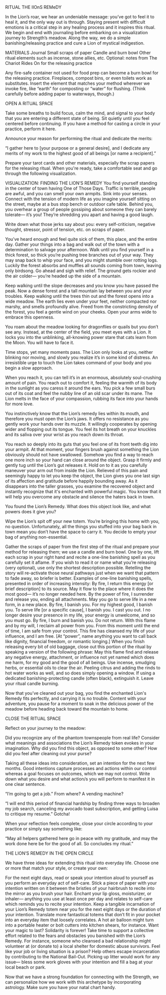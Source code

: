 RITUAL
THE lIOnS REMeDY

In the Lion’s roar, we hear an undeniable message: you’ve got to feel it to heal it, and the only way out is through. Staying present with difficult emotions is a critical step in any healing process and it inspires this ritual. We begin and end with journaling before embarking on a visualization journey to Strength’s meadow. Along the way, we do a simple banishing/releasing practice and cure a Lion of mystical indigestion.

MATERIALS
Journal
Small scraps of paper
Candle and burn bowl
Other ritual elements such as incense, stone allies, etc.
Optional: notes from The Chariot Rides On for the releasing practice

Any fire-safe container not used for food prep can become a burn bowl for the releasing practice. Fireplaces, compost bins, or even toilets work as substitutes. Insert the element that matches your method wherever we invoke fire, like “earth” for composting or “water” for flushing. (Think carefully before adding paper to waterways, though.)

OPEN A RITUAL SPACE

Take some breaths to build focus, calm the mind, and signal to your body that you are entering a different state of being. Sit quietly until you feel centered before continuing. If you have a method for casting a circle in your practice, perform it here.

Announce your reason for performing the ritual and dedicate the merits:

“I gather here to [your purpose or a general desire], and I dedicate any merits of my work to the highest good of all beings [or name a recipient].”

Prepare your tarot cards and other materials, especially the scrap papers for the releasing ritual. When you're ready, take a comfortable seat and go through the following visualization.

VISUALIZATION: FINDING THE LION’S REMEDY
You find yourself standing in the center of town having One of Those Days. Traffic is terrible, people are awful, and you can smell your own armpits. Sink into your senses. Connect with the tension of modern life as you imagine yourself sitting on the street, maybe at a bus stop bench or outdoor cafe table. Behind you, you overhear a group of people gossiping about someone they can barely tolerate— it’s you! They’re shredding you apart and having a good laugh.

Write down what those jerks say about you: every self-criticism, negative thought, stressor, point of tension, etc. on scraps of paper.

You’ve heard enough and feel quite sick of them, this place, and the entire day. Gather your things into a bag and walk out of the town with a determination to salvage your afternoon. Walk until you find yourself in a thick forest, so thick you’re pushing tree branches out of your way. They may snap back to whip your face, and you might stumble over rotting logs. Luckily the forest absorbs and muffles all sounds coming from town, leaving only birdsong. Go ahead and sigh with relief. The ground gets rockier and the air colder— you’re headed up the side of a mountain.

Keep walking until the slope decreases and you know you have passed the peak. Now a dense forest and a tall mountain lay between you and your troubles. Keep walking until the trees thin out and the forest opens into a wide meadow. The earth lies even under your feet, neither compacted nor marshy, and smells profoundly alive. Freed from the constricting density of the forest, you feel a gentle wind on your cheeks. Open your arms wide to embrace this openness.  

You roam about the meadow looking for dragonflies or quails but you don’t see any. Instead, at the center of the field, you meet eyes with a Lion. It locks you into the unblinking, all-knowing power stare that cats learn from the Moon. You will have to face it.

Time stops, yet many moments pass. The Lion only looks at you, neither blinking nor moving, and slowly you realize it’s in some kind of distress. An irresistible urge to touch the Lion takes command of your body and you begin a slow approach. 

When you reach it, you can tell it’s in an enormous, absolutely soul-crushing amount of pain. You reach out to comfort it, feeling the warmth of its body in the sunlight as you caress it around the ears. You pick a few small burs out of its coat and feel the nubby line of an old scar under its mane. The Lion melts in the face of your compassion, rubbing its face into your hands for more love.

You instinctively know that the Lion’s remedy lies within its mouth, and therefore you must open the Lion’s jaws. It offers no resistance as you gently work your hands over its muzzle. It willingly cooperates by opening wider and flopping out its tongue. You feel its hot breath on your knuckles and its saliva over your wrist as you reach down its throat.

You reach so deeply into its guts that you feel one of its front teeth dig into your armpit. At that moment, your fingers brush against something the Lion obviously should not have swallowed. Somehow you find a way to reach one more inch so your hand can close around the object. Grasp it firmly and gently tug until the Lion’s gut releases it. Hold on to it as you carefully maneuver your arm out from inside the Lion.
Relieved of this pain and seemingly happy to let you keep the object, the Lion gives you one last sign of its affection and gratitude before happily bounding away. As it disappears into the taller grasses, you examine the recovered object and instantly recognize that it's enchanted with powerful magic. You know that it will help you overcome any obstacle and silence the haters back in town.

You found the Lion’s Remedy. What does this object look like, and what powers does it give you?  

Wipe the Lion’s spit off your new totem. You’re bringing this home with you, no question. Unfortunately, all the things you stuffed into your bag back in town mean you don’t have the space to carry it. You decide to empty your bag of anything non-essential.

Gather the scraps of paper from the first step of the ritual and prepare your method for releasing them; we use a candle and burn bowl.
One by one, lift each scrap in your right hand and recite a one-line banishing spell as you carefully set it aflame. If you wish to read it or name what you’re releasing (very optional), use only the shortest description possible. Retelling the story will re-activate those neural pathways just when we want that pattern to fade away, so briefer is better.
Examples of one-line banishing spells, presented in order of increasing intensity:
By fire, I return this energy [or brief description] to its source. May it flow to the place where it does the most good— it’s no longer needed here.
By the power of fire, I surrender and release you, ending all attachments. May you go to serve life in a new form, in a new place.
By fire, I banish you. For my highest good, I banish you. To serve life [or a specific cause], I banish you.
I cast you out. I no longer desire your presence in my life, your energy is unwelcome, and so you must go. By fire, I burn and banish you. Do not return.
With this flame and by my will, I reclaim all power from you. From this moment until the end of time, I am safe from your control. This fire has cleansed my life of your influence, and I am free. [At “power”, name anything you want to call back like dignity, financial freedom, or romantic longing.]
When you finish releasing every bit of old baggage, close out this portion of the ritual by speaking a version of the following phrase:
May this flame find and release any negative energy, attachment, or influence not yet named which does me harm, for my good and the good of all beings.
Use incense, smudging herbs, or essential oils to clear the air. Peeling citrus and adding the rinds to hot water works as well, and so does simply opening a window. If using a dedicated banishing-protecting candle (often black), extinguish it. Leave your ritual candle burning.

Now that you’ve cleaned out your bag, you find the enchanted Lion's Remedy fits perfectly, and carrying it is no trouble. Content with your adventure, you pause for a moment to soak in the delicious power of the meadow before heading back toward the mountain to home.

CLOSE THE RITUAL SPACE

Reflect on your journey to the meadow:

Did you recognize any of the phantom townspeople from real life? 
Consider what meanings and associations the Lion’s Remedy token evokes in your imagination. Why did you find this object, as opposed to some other?
How did you feel after cleaning out your purse?

Taking all these ideas into consideration, set an intention for the next few months. Good intentions capture processes and actions within our control whereas a goal focuses on outcomes, which we may not control. Write down what you desire and what action/s you will perform to manifest it in one clear sentence. 

“I’m going to get a job.” From where? A vending machine?

“I will end this period of financial hardship by finding three ways to broaden my job search, canceling my avocado toast subscription, and getting Luisa to critique my resume.” Gotcha!

When your reflection feels complete, close your circle according to your practice or simply say something like:

“May all helpers gathered here go in peace with my gratitude, and may the work done here be for the good of all. So concludes my ritual.”

THE LION’S REMEDY IN THE OPEN CIRCLE

We have three ideas for extending this ritual into everyday life. Choose one or more that match your style, or create your own:

For the next eight days, read or speak your intention aloud to yourself as you perform an everyday act of self-care. Stick a piece of paper with your intention written on it between the bristles of your hairbrush to recite into the mirror as you brush your hair. Enchant your lip gloss, moisturizer, or inhaler— anything you use at least once per day and relates to self-care which reminds you to recite your intention.
Keep a tangible incarnation of your Lion’s Remedy totem near you for the next eight days or the duration of your intention. Translate more fantastical totems that don’t fit in your pocket into an everyday item that loosely correlates. A hot air balloon might turn into a portable heater or bolt cutters into kitchen shears, for instance.
Want your magic to last? Solidarity is forever! Take time to support a collective effort related to the fears and obstacles you banished with the Lion’s Remedy. For instance, someone who cleansed a bad relationship might volunteer at (or donate to) a local shelter for domestic abuse survivors. Feel like your job or living situation is a prison? Help others escape incarceration by contributing to the National Bail-Out. Picking up litter would work for any issue— bless some work gloves with your intention and fill a bag at your local beach or park.

Now that we have a strong foundation for connecting with the Strength, we can personalize how we work with this archetype by incorporating astrology. Make sure you have your natal chart handy.